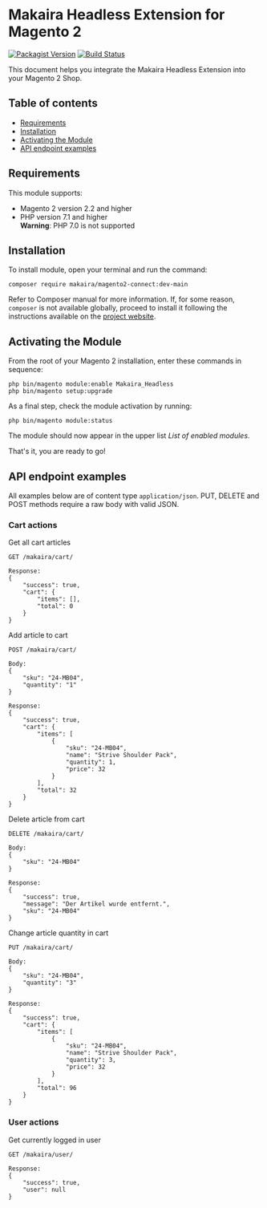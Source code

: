 # Makaira Headless Extension for Magento 2

[![Packagist Version](https://img.shields.io/packagist/v/makaira/magento2-connect)](https://packagist.org/packages/makaira/magento2-connect)
[![Build Status](https://travis-ci.org/makaira/magento2-connect.svg?branch=main)](https://travis-ci.org/makaira/magento2-connect)

This document helps you integrate the Makaira Headless Extension into your Magento 2 Shop.

## Table of contents
- [Requirements](#requirements)
- [Installation](#installation)
- [Activating the Module](#activating-the-module)
- [API endpoint examples](#api-endpoint-examples)

## Requirements

This module supports:

- Magento 2 version 2.2 and higher
- PHP version 7.1 and higher  
  **Warning**: PHP 7.0 is not supported

## Installation

To install module, open your terminal and run the command:

    composer require makaira/magento2-connect:dev-main

Refer to Composer manual for more information. If, for some reason, `composer` is not available globally, proceed to install it following the
instructions available on the [project website](https://getcomposer.org/doc/00-intro.md).

## Activating the Module

From the root of your Magento 2 installation, enter these commands in sequence:

    php bin/magento module:enable Makaira_Headless
    php bin/magento setup:upgrade

As a final step, check the module activation by running:

    php bin/magento module:status

The module should now appear in the upper list *List of enabled modules*.

That's it, you are ready to go!

## API endpoint examples

All examples below are of content type `application/json`. PUT, DELETE and POST methods require a raw body with valid JSON. 

### Cart actions

Get all cart articles

    GET /makaira/cart/
    
    Response:
    {
        "success": true,
        "cart": {
            "items": [],
            "total": 0
        }
    }

Add article to cart

    POST /makaira/cart/
    
    Body:
    {
        "sku": "24-MB04",
        "quantity": "1"
    }
    
    Response:
    {
        "success": true,
        "cart": {
            "items": [
                {
                    "sku": "24-MB04",
                    "name": "Strive Shoulder Pack",
                    "quantity": 1,
                    "price": 32
                }
            ],
            "total": 32
        }
    }

Delete article from cart

    DELETE /makaira/cart/
    
    Body:
    {
        "sku": "24-MB04"
    }
    
    Response:
    {
        "success": true,
        "message": "Der Artikel wurde entfernt.",
        "sku": "24-MB04"
    }

Change article quantity in cart

    PUT /makaira/cart/
    
    Body:
    {
        "sku": "24-MB04",
        "quantity": "3"
    }
    
    Response:
    {
        "success": true,
        "cart": {
            "items": [
                {
                    "sku": "24-MB04",
                    "name": "Strive Shoulder Pack",
                    "quantity": 3,
                    "price": 32
                }
            ],
            "total": 96
        }
    }

### User actions

Get currently logged in user

    GET /makaira/user/
    
    Response:
    {
        "success": true,
        "user": null
    }
